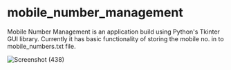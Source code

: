 # mobile_number_management
Mobile Number Management  is an application build using Python's Tkinter GUI library. Currently it has basic functionality of storing the mobile no. in to mobile_numbers.txt file.


![Screenshot (438)](https://user-images.githubusercontent.com/78488535/148656208-6183e586-a188-4d6b-a8b0-5a141e0f0057.png)
